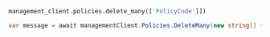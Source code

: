 ```python
management_client.policies.delete_many(['PolicyCode']])
```

```csharp
var message = await managementClient.Policies.DeleteMany(new string[] { code });
```
